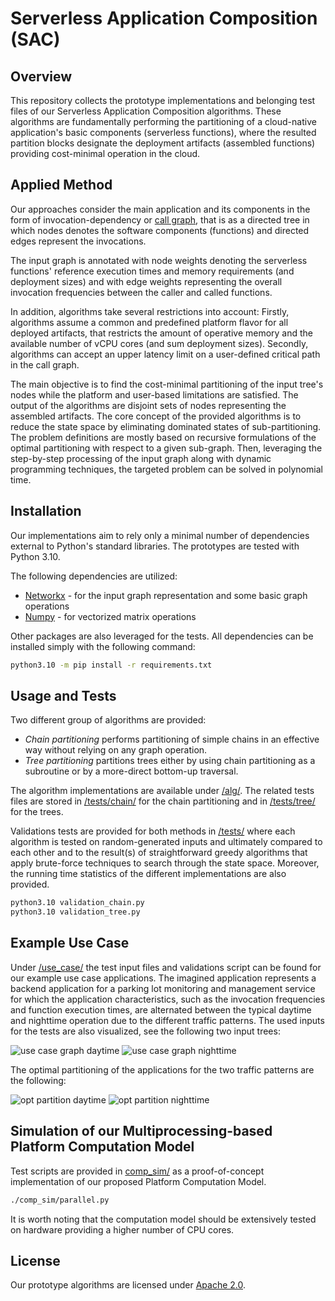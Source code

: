 # Serverless Application Composition (SAC)


## Overview

This repository collects the prototype implementations and belonging test files of our Serverless Application Composition algorithms.
These algorithms are fundamentally performing the partitioning of a cloud-native application's basic components (serverless functions),
where the resulted partition blocks designate the deployment artifacts (assembled functions) providing cost-minimal operation in the cloud.


## Applied Method

Our approaches consider the main application and its components in the form of invocation-dependency or [call graph](https://en.wikipedia.org/wiki/Call_graph), that is as a directed tree in which nodes denotes the software components (functions) and directed edges represent the
invocations.

The input graph is annotated with node weights denoting the serverless functions' reference execution times and memory requirements 
(and deployment sizes) and with edge weights representing the overall invocation frequencies between the caller and called functions.

In addition, algorithms take several restrictions into account:
Firstly, algorithms assume a common and predefined platform flavor for all deployed artifacts, that restricts the amount of operative memory
and the available number of vCPU cores (and sum deployment sizes).
Secondly, algorithms can accept an upper latency limit on a user-defined critical path in the call graph.

The main objective is to find the cost-minimal partitioning of the input tree's nodes while the platform and user-based limitations are satisfied.
The output of the algorithms are disjoint sets of nodes representing the assembled artifacts.
The core concept of the provided algorithms is to reduce the state space by eliminating dominated states of sub-partitioning.
The problem definitions are mostly based on recursive formulations of the optimal partitioning with respect to a given sub-graph.
Then, leveraging the step-by-step processing of the input graph along with dynamic programming techniques, the targeted problem can be
solved in polynomial time.


## Installation

Our implementations aim to rely only a minimal number of dependencies external to Python's standard libraries.
The prototypes are tested with Python 3.10.

The following dependencies are utilized:

*  [Networkx](https://networkx.org/) - for the input graph representation and some basic graph operations 
*  [Numpy](https://numpy.org/) - for vectorized matrix operations

Other packages are also leveraged for the tests.
All dependencies can be installed simply with the following command:

```sh
python3.10 -m pip install -r requirements.txt
```


## Usage and Tests

Two different group of algorithms are provided:
*  _Chain partitioning_ performs partitioning of simple chains in an effective way without relying on any graph operation.
*  _Tree partitioning_ partitions trees either by using chain partitioning as a subroutine or by a more-direct bottom-up traversal.

The algorithm implementations are available under [/alg/](alg).
The related tests files are stored in [/tests/chain/](tests/chain/) for the chain partitioning and in [/tests/tree/](tests/tree/)
for the trees.

Validations tests are provided for both methods in [/tests/](tests/) where each algorithm is tested on random-generated inputs and 
ultimately compared to each other and to the result(s) of straightforward greedy algorithms that apply brute-force techniques to 
search through the state space.
Moreover, the running time statistics of the different implementations are also provided.

```sh
python3.10 validation_chain.py
python3.10 validation_tree.py
```


## Example Use Case

Under [/use_case/](use_case/) the test input files and validations script can be found for our example use case applications.
The imagined application represents a backend application for a parking lot monitoring and management service for which the application
characteristics, such as the invocation frequencies and function execution times, are alternated between the typical daytime and 
nighttime operation due to the different traffic patterns.
The used inputs for the tests are also visualized, see the following two input trees:

![use case graph daytime](use_case/ext/daytime.png)
![use case graph nighttime](use_case/ext/nighttime.png)

The optimal partitioning of the applications for the two traffic patterns are the following:

![opt partition daytime](use_case/ext/daytime_opt_part.png)
![opt partition nighttime](use_case/ext/nighttime_opt_part.png)



## Simulation of our Multiprocessing-based Platform Computation Model

Test scripts are provided in [comp_sim/](comp_sim/) as a proof-of-concept implementation of our proposed Platform Computation Model.

```sh
./comp_sim/parallel.py
```

It is worth noting that the computation model should be extensively tested on hardware providing a higher number of CPU cores. 



## License

Our prototype algorithms are licensed under [Apache 2.0](LICENSE).

